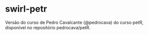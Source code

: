 # swirl-petr
Versão do curso de Pedro Cavalcante (@pedrocava) do curso petR, disponível no repositório pedrocava/petR.
